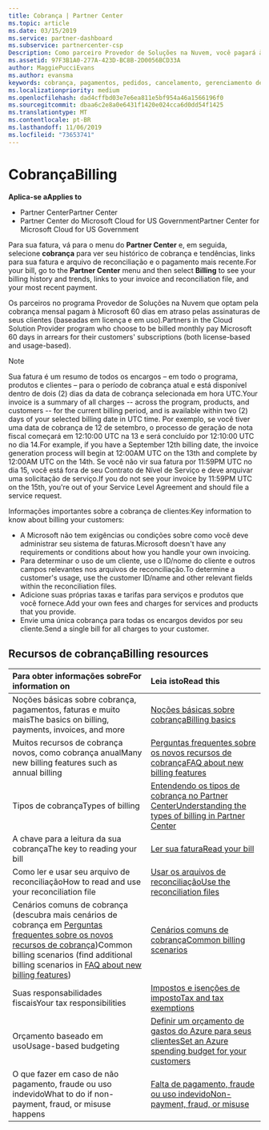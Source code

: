 ```yaml
---
title: Cobrança | Partner Center
ms.topic: article
ms.date: 03/15/2019
ms.service: partner-dashboard
ms.subservice: partnercenter-csp
Description: Como parceiro Provedor de Soluções na Nuvem, você pagará à Microsoft 60 dias em atraso pelas assinaturas baseadas em licença e em uso de seus clientes.
ms.assetid: 97F3B1A0-277A-423D-BC8B-2D0056BCD33A
author: MaggiePucciEvans
ms.author: evansma
keywords: cobrança, pagamentos, pedidos, cancelamento, gerenciamento de pedidos, falta de pagamento, fraude, uso indevido, imposto, isenções fiscais, arquivos de reconciliação, arquivo de reconciliação
ms.localizationpriority: medium
ms.openlocfilehash: dad4cffbd03e7e6ea811e5bf954a46a1566196f0
ms.sourcegitcommit: dbaa6c2e8a0e6431f1420e024cca6d0dd54f1425
ms.translationtype: MT
ms.contentlocale: pt-BR
ms.lasthandoff: 11/06/2019
ms.locfileid: "73653741"
---
```

# <a name="billing"></a><span data-ttu-id="6fb98-104">Cobrança</span><span class="sxs-lookup"><span data-stu-id="6fb98-104">Billing</span></span>

<span data-ttu-id="6fb98-105">**Aplica-se a**</span><span class="sxs-lookup"><span data-stu-id="6fb98-105">**Applies to**</span></span>

-  <span data-ttu-id="6fb98-106">Partner Center</span><span class="sxs-lookup"><span data-stu-id="6fb98-106">Partner Center</span></span>
-  <span data-ttu-id="6fb98-107">Partner Center do Microsoft Cloud for US Government</span><span class="sxs-lookup"><span data-stu-id="6fb98-107">Partner Center for Microsoft Cloud for US Government</span></span>
 
 
<span data-ttu-id="6fb98-108">Para sua fatura, vá para o menu do **Partner Center** e, em seguida, selecione **cobrança** para ver seu histórico de cobrança e tendências, links para sua fatura e arquivo de reconciliação e o pagamento mais recente.</span><span class="sxs-lookup"><span data-stu-id="6fb98-108">For your bill, go to the **Partner Center** menu and then select **Billing** to see your billing history and trends, links to your invoice and reconciliation file, and your most recent payment.</span></span>

<span data-ttu-id="6fb98-109">Os parceiros no programa Provedor de Soluções na Nuvem que optam pela cobrança mensal pagam à Microsoft 60 dias em atraso pelas assinaturas de seus clientes (baseadas em licença e em uso).</span><span class="sxs-lookup"><span data-stu-id="6fb98-109">Partners in the Cloud Solution Provider program who choose to be billed monthly pay Microsoft 60 days in arrears for their customers' subscriptions (both license-based and usage-based).</span></span>

> [!NOTE]  
> <span data-ttu-id="6fb98-110">Sua fatura é um resumo de todos os encargos – em todo o programa, produtos e clientes – para o período de cobrança atual e está disponível dentro de dois (2) dias da data de cobrança selecionada em hora UTC.</span><span class="sxs-lookup"><span data-stu-id="6fb98-110">Your invoice is a summary of all charges -- across the program, products, and customers -- for the current billing period, and is available within two (2) days of your selected billing date in UTC time.</span></span> <span data-ttu-id="6fb98-111">Por exemplo, se você tiver uma data de cobrança de 12 de setembro, o processo de geração de nota fiscal começará em 12:10:00 UTC na 13 e será concluído por 12:10:00 UTC no dia 14.</span><span class="sxs-lookup"><span data-stu-id="6fb98-111">For example, if you have a September 12th billing date, the invoice generation process will begin at 12:00AM UTC on the 13th and complete by 12:00AM UTC on the 14th.</span></span> <span data-ttu-id="6fb98-112">Se você não vir sua fatura por 11:59PM UTC no dia 15, você está fora de seu Contrato de Nível de Serviço e deve arquivar uma solicitação de serviço.</span><span class="sxs-lookup"><span data-stu-id="6fb98-112">If you do not see your invoice by 11:59PM UTC on the 15th, you're out of your Service Level Agreement and should file a service request.</span></span> 

<span data-ttu-id="6fb98-113">Informações importantes sobre a cobrança de clientes:</span><span class="sxs-lookup"><span data-stu-id="6fb98-113">Key information to know about billing your customers:</span></span>

-   <span data-ttu-id="6fb98-114">A Microsoft não tem exigências ou condições sobre como você deve administrar seu sistema de faturas.</span><span class="sxs-lookup"><span data-stu-id="6fb98-114">Microsoft doesn't have any requirements or conditions about how you handle your own invoicing.</span></span>
-   <span data-ttu-id="6fb98-115">Para determinar o uso de um cliente, use o ID/nome do cliente e outros campos relevantes nos arquivos de reconciliação.</span><span class="sxs-lookup"><span data-stu-id="6fb98-115">To determine a customer's usage, use the customer ID/name and other relevant fields within the reconciliation files.</span></span>
-   <span data-ttu-id="6fb98-116">Adicione suas próprias taxas e tarifas para serviços e produtos que você fornece.</span><span class="sxs-lookup"><span data-stu-id="6fb98-116">Add your own fees and charges for services and products that you provide.</span></span>
-   <span data-ttu-id="6fb98-117">Envie uma única cobrança para todas os encargos devidos por seu cliente.</span><span class="sxs-lookup"><span data-stu-id="6fb98-117">Send a single bill for all charges to your customer.</span></span>

## <a name="billing-resources"></a><span data-ttu-id="6fb98-118">Recursos de cobrança</span><span class="sxs-lookup"><span data-stu-id="6fb98-118">Billing resources</span></span>
|<span data-ttu-id="6fb98-119">**Para obter informações sobre**</span><span class="sxs-lookup"><span data-stu-id="6fb98-119">**For information on**</span></span>   |<span data-ttu-id="6fb98-120">**Leia isto**</span><span class="sxs-lookup"><span data-stu-id="6fb98-120">**Read this**</span></span>    |
|:-----------------------------|:-----------------|
|<span data-ttu-id="6fb98-121">Noções básicas sobre cobrança, pagamentos, faturas e muito mais</span><span class="sxs-lookup"><span data-stu-id="6fb98-121">The basics on billing, payments, invoices, and  more</span></span>   |[<span data-ttu-id="6fb98-122">Noções básicas sobre cobrança</span><span class="sxs-lookup"><span data-stu-id="6fb98-122">Billing basics</span></span>](billing-basics.md)
|<span data-ttu-id="6fb98-123">Muitos recursos de cobrança novos, como cobrança anual</span><span class="sxs-lookup"><span data-stu-id="6fb98-123">Many new billing features such as annual billing</span></span>   |[<span data-ttu-id="6fb98-124">Perguntas frequentes sobre os novos recursos de cobrança</span><span class="sxs-lookup"><span data-stu-id="6fb98-124">FAQ about new billing features</span></span>](faq-about-new-billing-features.md)|
|<span data-ttu-id="6fb98-125">Tipos de cobrança</span><span class="sxs-lookup"><span data-stu-id="6fb98-125">Types of billing</span></span>   |[<span data-ttu-id="6fb98-126">Entendendo os tipos de cobrança no Partner Center</span><span class="sxs-lookup"><span data-stu-id="6fb98-126">Understanding the types of billing in Partner Center</span></span>](billing-different-types.md)   |
|<span data-ttu-id="6fb98-127">A chave para a leitura da sua cobrança</span><span class="sxs-lookup"><span data-stu-id="6fb98-127">The key to reading your bill</span></span>   |[<span data-ttu-id="6fb98-128">Ler sua fatura</span><span class="sxs-lookup"><span data-stu-id="6fb98-128">Read your bill</span></span>](read-your-bill.md)   |
|<span data-ttu-id="6fb98-129">Como ler e usar seu arquivo de reconciliação</span><span class="sxs-lookup"><span data-stu-id="6fb98-129">How to read and use your reconciliation file</span></span>   |[<span data-ttu-id="6fb98-130">Usar os arquivos de reconciliação</span><span class="sxs-lookup"><span data-stu-id="6fb98-130">Use the reconciliation files</span></span>](use-the-reconciliation-files.md)|
|<span data-ttu-id="6fb98-131">Cenários comuns de cobrança (descubra mais cenários de cobrança em [Perguntas frequentes sobre os novos recursos de cobrança](faq-about-new-billing-features.md))</span><span class="sxs-lookup"><span data-stu-id="6fb98-131">Common billing scenarios (find additional billing scenarios in [FAQ about new billing features](faq-about-new-billing-features.md))</span></span>|[<span data-ttu-id="6fb98-132">Cenários comuns de cobrança</span><span class="sxs-lookup"><span data-stu-id="6fb98-132">Common billing scenarios</span></span>](common-billing-scenarios.md)|
|<span data-ttu-id="6fb98-133">Suas responsabilidades fiscais</span><span class="sxs-lookup"><span data-stu-id="6fb98-133">Your tax responsibilities</span></span>   | [<span data-ttu-id="6fb98-134">Impostos e isenções de imposto</span><span class="sxs-lookup"><span data-stu-id="6fb98-134">Tax and tax exemptions</span></span>](tax-and-tax-exemptions.md)|
|<span data-ttu-id="6fb98-135">Orçamento baseado em uso</span><span class="sxs-lookup"><span data-stu-id="6fb98-135">Usage-based budgeting</span></span>    |[<span data-ttu-id="6fb98-136">Definir um orçamento de gastos do Azure para seus clientes</span><span class="sxs-lookup"><span data-stu-id="6fb98-136">Set an Azure spending budget for your customers</span></span>](set-an-azure-spending-budget-for-your-customers.md)|
|<span data-ttu-id="6fb98-137">O que fazer em caso de não pagamento, fraude ou uso indevido</span><span class="sxs-lookup"><span data-stu-id="6fb98-137">What to do if non-payment, fraud, or misuse happens</span></span>   |[<span data-ttu-id="6fb98-138">Falta de pagamento, fraude ou uso indevido</span><span class="sxs-lookup"><span data-stu-id="6fb98-138">Non-payment, fraud, or misuse</span></span>](non-payment--fraud--or-misuse.md)|




















